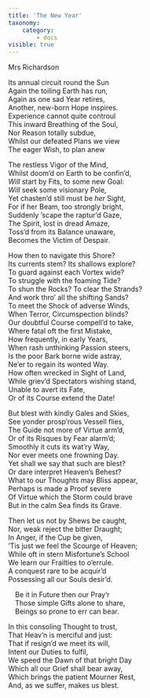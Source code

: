 ```yaml
---
title: 'The New Year'
taxonomy:
    category:
        - docs
visible: true
---
```


<div class="author">Mrs Richardson</div>

Its annual circuit round the Sun  
Again the toiling Earth has run,  
Again as one sad Year retires,  
Another, new-born Hope inspires.  
Experience cannot quite controul  
This inward Breathing of the Soul,  
Nor Reason totally subdue,  
Whilst our defeated Plans we view  
The eager Wish, to plan anew  
  
The restless Vigor of the Mind,  
Whilst doom’d on Earth to be confin’d,  
*Will* start by Fits, to some new Goal:  
*Will* seek some visionary Pole,  
Yet chasten’d still must be *her* Sight,  
For if her Beam, too strongly bright,  
Suddenly ’scape the raptur’d Gaze,  
The Spirit, lost in dread Amaze,  
Toss’d from its Balance unaware,  
Becomes the Victim of Despair.  
  
How then to navigate this Shore?  
Its currents stem? Its shallows explore?  
To guard against each Vortex wide?  
To struggle with the foaming Tide?  
To shun the Rocks? To clear the Strands?  
And work thro’ all the shifting Sands?  
To meet the Shock of adverse Winds,  
When Terror, Circumspection blinds?  
Our doubtful Course compell’d to take,  
Where fatal oft the first Mistake,  
How frequently, in early Years,  
When rash unthinking Passion steers,  
Is the poor Bark borne wide astray,  
Ne’er to regain its wonted Way.  
How often wrecked in Sight of Land,  
While griev’d Spectators wishing stand,  
Unable to avert its Fate,  
Or of its Course extend the Date!  
  
But blest with kindly Gales and Skies,  
See yonder prosp’rous Vessell flies,  
The Guide not more of Virtue arm’d,  
Or of its Risques by Fear alarm’d;  
Smoothly it cuts its wat’ry Way,  
Nor ever meets one frowning Day.  
Yet shall we say that such are blest?  
Or dare interpret Heaven’s Behest?  
What to our Thoughts may Bliss appear,  
Perhaps is made a Proof severe  
Of Virtue which the Storm could brave  
But in the calm Sea finds its Grave.  
  
Then let us not by Shews be caught,  
Nor, weak reject the bitter Draught;  
In Anger, if the Cup be given,  
’Tis just we feel the Scourge of Heaven;  
While oft in stern Misfortune’s School  
We learn our Frailties to o’errule.  
A conquest rare to be acquir’d  
Possessing all our Souls desir’d.  
  
&emsp;Be it in Future then our Pray’r  
&emsp;Those simple Gifts alone to share,  
&emsp;Beings so prone to err can bear.  
  
In this consoling Thought to trust,  
That Heav’n is merciful and just:  
That if resign’d we meet its will,  
Intent our Duties to fulfil,  
We speed the Dawn of that bright Day  
Which all our Grief shall bear away,  
Which brings the patient Mourner Rest,  
And, as we suffer, makes us blest.